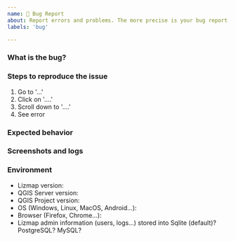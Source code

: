```yaml
---
name: 🐞 Bug Report
about: Report errors and problems. The more precise is your bug report, the more quickly it will be fixed.
labels: 'bug'

---
```


### What is the bug?
<!-- A clear and concise description of what the bug is -->


### Steps to reproduce the issue

1. Go to '...'
2. Click on '....'
3. Scroll down to '....'
4. See error

### Expected behavior
<!-- A clear and concise description of what you expected to happen. -->


### Screenshots and logs
<!-- optional. If applicable, add screenshots and/or logs to help explain your problem.
Open developer console (F12 or Ctrl + Shift + I) and copy paste or make a screenshot of error messages in red if any.
WARNING: obfuscate all sensible data (IP, passwords, domain name...) -->


### Environment

<!-- please complete the following information -->

 - Lizmap version: 
 - QGIS Server version:
 - QGIS Project version:
 - OS (Windows, Linux, MacOS, Android…): 
 - Browser (Firefox, Chrome…):
 - Lizmap admin information (users, logs…) stored into Sqlite (default)? PostgreSQL? MySQL? 
